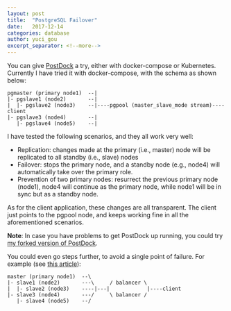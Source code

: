 ```yaml
---
layout: post
title:  "PostgreSQL Failover"
date:   2017-12-14
categories: database
author: yuci_gou
excerpt_separator: <!--more-->
---
```


You can give [PostDock][1] a try, either with docker-compose or Kubernetes. Currently I have tried it with docker-compose, with the schema as shown below:

    pgmaster (primary node1)  --|
    |- pgslave1 (node2)       --|
    |  |- pgslave2 (node3)    --|----pgpool (master_slave_mode stream)----client
    |- pgslave3 (node4)       --|
       |- pgslave4 (node5)    --|

<!--more-->

I have tested the following scenarios, and they all work very well:

 - Replication: changes made at the primary (i.e., master) node will be replicated to all standby (i.e., slave) nodes
 - Failover: stops the primary node, and a standby node (e.g., node4) will automatically take over the primary role.
 - Prevention of two primary nodes: resurrect the previous primary node (node1), node4 will continue as the primary node, while node1 will be in sync but as a standby node. 

As for the client application, these changes are all transparent. The client just points to the pgpool node, and keeps working fine in all the aforementioned scenarios.

**Note**: In case you have problems to get PostDock up running, you could try [my forked version of PostDock][2].

You could even go steps further, to avoid a single point of failure. For example (see [this article][3]):

    master (primary node1)  --\
    |- slave1 (node2)       ---\     / balancer \
    |  |- slave2 (node3)    ----|---|            |----client
    |- slave3 (node4)       ---/     \ balancer /
       |- slave4 (node5)    --/


  [1]: https://github.com/paunin/PostDock
  [2]: https://github.com/yucigou/PostDock
  [3]: https://hackernoon.com/postgresql-cluster-into-kubernetes-cluster-f353cde212de